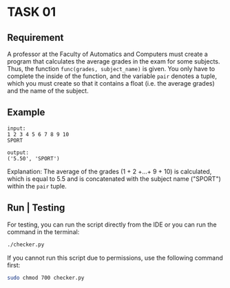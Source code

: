 # TASK 01

## Requirement

A professor at the Faculty of Automatics and Computers must create a program that calculates the average grades in the exam for some subjects.
Thus, the function `func(grades, subject_name)` is given. You only have to complete the inside of the function, and the variable `pair` denotes a tuple, which you must create so that it contains a float (i.e. the average grades) and the name of the subject.

## Example

```text
input:
1 2 3 4 5 6 7 8 9 10
SPORT

output:
('5.50', 'SPORT')
```

Explanation: The average of the grades (1 + 2 +...+ 9 + 10) is calculated, which is equal to 5.5 and is concatenated with the subject name ("SPORT") within the `pair` tuple.

## Run | Testing

For testing, you can run the script directly from the IDE or you can run the command in the terminal:

```bash
./checker.py
```

If you cannot run this script due to permissions, use the following command first:

```bash
sudo chmod 700 checker.py
```
